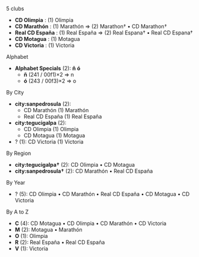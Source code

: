 5 clubs

- **CD Olimpia** : (1) Olimpia
- **CD Marathón** : (1) Marathón => (2) Marathon† • CD Marathon†
- **Real CD España** : (1) Real España => (2) Real Espana† • Real CD Espana†
- **CD Motagua** : (1) Motagua
- **CD Victoria** : (1) Victoria




Alphabet

- **Alphabet Specials** (2):  **ñ**  **ó** 
  - **ñ** (241 / 00f1)×2 => n
  - **ó** (243 / 00f3)×2 => o




By City

- **city:sanpedrosula** (2): 
  - CD Marathón  (1) Marathón
  - Real CD España  (1) Real España
- **city:tegucigalpa** (2): 
  - CD Olimpia  (1) Olimpia
  - CD Motagua  (1) Motagua
- ? (1): CD Victoria  (1) Victoria




By Region

- **city:tegucigalpa†** (2):   CD Olimpia • CD Motagua
- **city:sanpedrosula†** (2):   CD Marathón • Real CD España




By Year

- ? (5):   CD Olimpia • CD Marathón • Real CD España • CD Motagua • CD Victoria






By A to Z

- **C** (4): CD Motagua • CD Olimpia • CD Marathón • CD Victoria
- **M** (2): Motagua • Marathón
- **O** (1): Olimpia
- **R** (2): Real España • Real CD España
- **V** (1): Victoria





